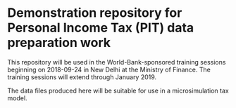 Demonstration repository for Personal Income Tax (PIT) data preparation work
============================================================================

This repository will be used in the World-Bank-sponsored training
sessions beginning on 2018-09-24 in New Delhi at the Ministry of
Finance.  The training sessions will extend through January 2019.

The data files produced here will be suitable for use in a microsimulation
tax model.

